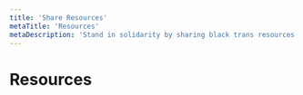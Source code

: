 ```yaml
---
title: 'Share Resources'
metaTitle: 'Resources'
metaDescription: 'Stand in solidarity by sharing black trans resources.'
---
```


# Resources